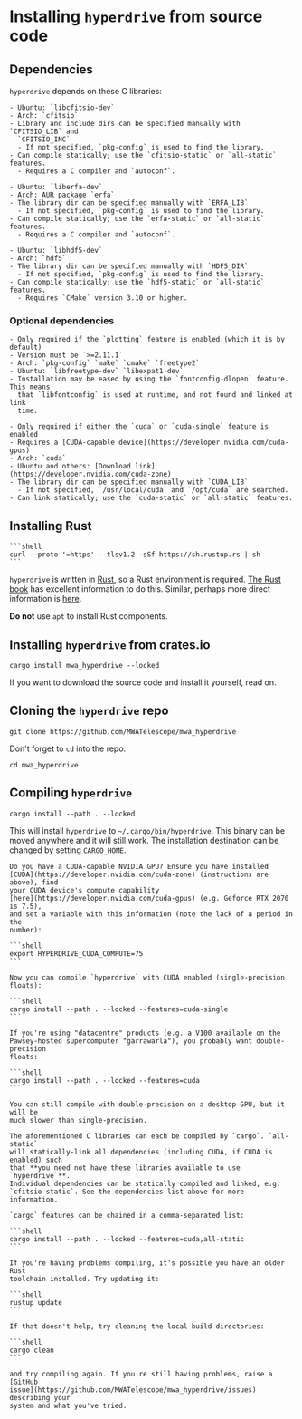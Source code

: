 # Installing `hyperdrive` from source code

## Dependencies
`hyperdrive` depends on these C libraries:


```admonish example title="[cfitsio](https://heasarc.gsfc.nasa.gov/docs/software/fitsio/)"
- Ubuntu: `libcfitsio-dev`
- Arch: `cfitsio`
- Library and include dirs can be specified manually with `CFITSIO_LIB` and
  `CFITSIO_INC`
  - If not specified, `pkg-config` is used to find the library.
- Can compile statically; use the `cfitsio-static` or `all-static` features.
  - Requires a C compiler and `autoconf`.
```

```admonish example title="[ERFA](https://github.com/liberfa/erfa)"
- Ubuntu: `liberfa-dev`
- Arch: AUR package `erfa`
- The library dir can be specified manually with `ERFA_LIB`
  - If not specified, `pkg-config` is used to find the library.
- Can compile statically; use the `erfa-static` or `all-static` features.
  - Requires a C compiler and `autoconf`.
```

```admonish example title="[hdf5](https://www.hdfgroup.org/hdf5)"
- Ubuntu: `libhdf5-dev`
- Arch: `hdf5`
- The library dir can be specified manually with `HDF5_DIR`
  - If not specified, `pkg-config` is used to find the library.
- Can compile statically; use the `hdf5-static` or `all-static` features.
  - Requires `CMake` version 3.10 or higher.
```

### Optional dependencies

```admonish tip title="freetype2 (for calibration solutions plotting)"
- Only required if the `plotting` feature is enabled (which it is by default)
- Version must be `>=2.11.1`
- Arch: `pkg-config` `make` `cmake` `freetype2`
- Ubuntu: `libfreetype-dev` `libexpat1-dev`
- Installation may be eased by using the `fontconfig-dlopen` feature. This means
  that `libfontconfig` is used at runtime, and not found and linked at link
  time.
```

```admonish tip title="CUDA (for accelerated sky modelling)"
- Only required if either the `cuda` or `cuda-single` feature is enabled
- Requires a [CUDA-capable device](https://developer.nvidia.com/cuda-gpus)
- Arch: `cuda`
- Ubuntu and others: [Download link](https://developer.nvidia.com/cuda-zone)
- The library dir can be specified manually with `CUDA_LIB`
  - If not specified, `/usr/local/cuda` and `/opt/cuda` are searched.
- Can link statically; use the `cuda-static` or `all-static` features.
```

## Installing Rust

~~~admonish tip title="TL;DR"
```shell
curl --proto '=https' --tlsv1.2 -sSf https://sh.rustup.rs | sh
```
~~~

`hyperdrive` is written in [Rust](https://www.rust-lang.org/), so a Rust
environment is required. [The Rust
book](https://doc.rust-lang.org/book/ch01-01-installation.html) has excellent
information to do this. Similar, perhaps more direct information is
[here](https://www.rust-lang.org/tools/install).

**Do not** use `apt` to install Rust components.

## Installing `hyperdrive` from crates.io

```shell
cargo install mwa_hyperdrive --locked
```

If you want to download the source code and install it yourself, read on.

## Cloning the `hyperdrive` repo

```shell
git clone https://github.com/MWATelescope/mwa_hyperdrive
```

Don't forget to `cd` into the repo:

```shell
cd mwa_hyperdrive
```

## Compiling `hyperdrive`

```shell
cargo install --path . --locked
```

This will install `hyperdrive` to `~/.cargo/bin/hyperdrive`. This binary can be
moved anywhere and it will still work. The installation destination can be
changed by setting `CARGO_HOME`.

~~~admonish danger title="CUDA"
Do you have a CUDA-capable NVIDIA GPU? Ensure you have installed
[CUDA](https://developer.nvidia.com/cuda-zone) (instructions are above), find
your CUDA device's compute capability
[here](https://developer.nvidia.com/cuda-gpus) (e.g. Geforce RTX 2070 is 7.5),
and set a variable with this information (note the lack of a period in the
number):

```shell
export HYPERDRIVE_CUDA_COMPUTE=75
```

Now you can compile `hyperdrive` with CUDA enabled (single-precision floats):

```shell
cargo install --path . --locked --features=cuda-single
```

If you're using "datacentre" products (e.g. a V100 available on the
Pawsey-hosted supercomputer "garrawarla"), you probably want double-precision
floats:

```shell
cargo install --path . --locked --features=cuda
```

You can still compile with double-precision on a desktop GPU, but it will be
much slower than single-precision.
~~~

~~~admonish tip title="Static dependencies"
The aforementioned C libraries can each be compiled by `cargo`. `all-static`
will statically-link all dependencies (including CUDA, if CUDA is enabled) such
that **you need not have these libraries available to use `hyperdrive`**.
Individual dependencies can be statically compiled and linked, e.g.
`cfitsio-static`. See the dependencies list above for more information.
~~~

~~~admonish info title="Multiple features"
`cargo` features can be chained in a comma-separated list:

```shell
cargo install --path . --locked --features=cuda,all-static
```
~~~

~~~admonish help title="Troubleshooting"
If you're having problems compiling, it's possible you have an older Rust
toolchain installed. Try updating it:

```shell
rustup update
```

If that doesn't help, try cleaning the local build directories:

```shell
cargo clean
```

and try compiling again. If you're still having problems, raise a [GitHub
issue](https://github.com/MWATelescope/mwa_hyperdrive/issues) describing your
system and what you've tried.
~~~
